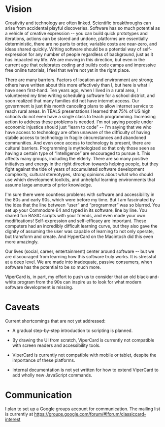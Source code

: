 
# Vision

Creativity and technology are often linked. Scientific breakthroughs can arise from accidental playful discoveries. Software has so much potential as a vehicle of creative expression -- you can build quick prototypes and iterations, actions can be stored and undone, platforms are essentially deterministic, there are no parts to order, variable costs are near-zero, and ideas shared quickly. Writing software should be a potential way of self-expression for any number of people regardless of background, just as it has impacted my life. We are moving in this direction, but even in the current age that celebrates coding and builds code camps and impressive free online tutorials, I feel that we're not yet in the right place.

There are many barriers. Factors of location and environment are strong; others have written about this more effectively than I, but here is what I have seen first-hand. Ten years ago, when I lived in a rural area, I volunteered my time writing scheduling software for a school district, and soon realized that many families did not have internet access. Our government is just this month canceling plans to allow internet service to reach rural areas. In TEALS presentations I learned that 75% of US high schools do not even have a single class to teach programming. Increasing action to address these problems is needed. I’m not saying people under economic injustice should just “learn to code” -- I'm saying that we who have access to technology are often unaware of the difficulty of having stabile access to technology in fragile circumstances and abandoned communities. And even once access to technology is present, there are cultural barriers. Programming is mythologized so that only those seen as having a certain type of “intelligence” are encouraged to pursue it. This affects many groups, including the elderly. There are so many positive initiatives and energy in the right direction towards helping people, but they fight against the tide of years of accumulated software development complexity, cultural stereotypes, strong opinions about what who should use which development toolkits, and unhelpful learning environments that assume large amounts of prior knowledge.

I'm sure there were countless problems with software and accessibility in the 80s and early 90s, which were before my time. But I am fascinated by the idea that the line between “user” and “programmer” was so blurred. You set up your Commodore 64 and typed in its software, line by line. You shared fun BASIC scripts with your friends, and even made your own modifications! Self-expression and self-efficacy are important. These computers had an incredibly difficult learning curve, but they also gave the dignity of assuming the user was capable of learning to not only operate, but transform and create. And HyperCard on the Macintosh did this even more amazingly.

Our lives (social, career, entertainment) center around software -- but we are discouraged from learning how this software truly works. It is stressful at a deep level. We are made into inadequate, passive consumers, when software has the potential to be so much more.

ViperCard is, in part, my effort to push us to consider that an old black-and-white program from the 90s can inspire us to look for what modern software development is missing.

# Caveats

Current shortcomings that are not yet addressed:

- A gradual step-by-step introduction to scripting is planned.

- By drawing the UI from scratch, ViperCard is currently not compatible with screen readers and accessibility tools.

- ViperCard is currently not compatible with mobile or tablet, despite the importance of these platforms.

- Internal documentation is not yet written for how to extend ViperCard to add wholly new JavaScript commands.

# Communication

I plan to set up a Google groups account for communication. 
The mailing list is currently at https://groups.google.com/forum/#!forum/classiccard-interest



